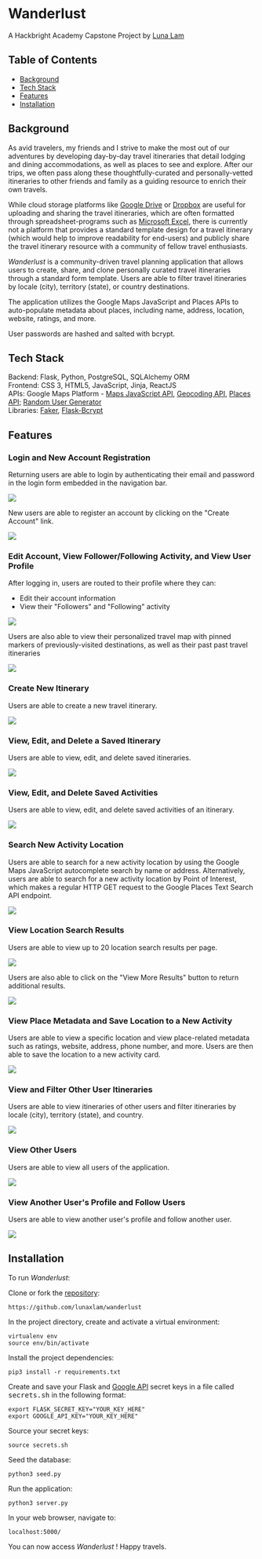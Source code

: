 # **Wanderlust**
A Hackbright Academy Capstone Project by [Luna Lam](https://github.com/lunaxlam)

## **Table of Contents**
* [Background](https://github.com/lunaxlam/wanderlust#background)
* [Tech Stack](https://github.com/lunaxlam/wanderlust#tech-stack) 
* [Features](https://github.com/lunaxlam/wanderlust#features)
* [Installation](https://github.com/lunaxlam/wanderlust#installation)


## **Background**
As avid travelers, my friends and I strive to make the most out of our adventures by developing day-by-day travel itineraries that detail lodging and dining accommodations, as well as places to see and explore. After our trips, we often pass along these thoughtfully-curated and personally-vetted itineraries to other friends and family as a guiding resource to enrich their own travels. 

While cloud storage platforms like [Google Drive](https://drive.google.com/) or [Dropbox](https://www.dropbox.com/) are useful for uploading and sharing the travel itineraries, which are often formatted through spreadsheet-programs such as [Microsoft Excel](https://www.microsoft.com/en-us/microsoft-365/excel), there is currently not a platform that provides a standard template design for a travel itinerary (which would help to improve readability for end-users) and publicly share the travel itinerary resource with a community of fellow travel enthusiasts. 

*Wanderlust* is a community-driven travel planning application that allows users to create, share, and clone personally curated travel itineraries through a standard form template. Users are able to filter travel itineraries by locale (city), territory (state), or country destinations.

The application utilizes the Google Maps JavaScript and Places APIs to auto-populate metadata about places, including name, address, location, website, ratings, and more. 

User passwords are hashed and salted with bcrypt.

## **Tech Stack**
Backend: Flask, Python, PostgreSQL, SQLAlchemy ORM<br />
Frontend: CSS 3, HTML5, JavaScript, Jinja, ReactJS<br/> 
APIs: Google Maps Platform - [Maps JavaScript API](https://developers.google.com/maps/documentation/javascript/), [Geocoding API](https://developers.google.com/maps/documentation/geocoding/overview), [Places API](https://developers.google.com/maps/documentation/places/web-service); [Random User Generator](https://randomuser.me/)<br />
Libraries: [Faker](https://faker.readthedocs.io/en/master/), [Flask-Bcrypt](https://flask-bcrypt.readthedocs.io/en/1.0.1/)

## **Features**
### Login and New Account Registration
Returning users are able to login by authenticating their email and password in the login form embedded in the navigation bar.

<img src="/static/images/sitenav/home.gif">

New users are able to register an account by clicking on the "Create Account" link.

<img src="/static/images/sitenav/createaccount.png">

### Edit Account, View Follower/Following Activity, and View User Profile
After logging in, users are routed to their profile where they can:
- Edit their account information
- View their "Followers" and "Following" activity

<img src="/static/images/sitenav/profile.png">

Users are also able to view their personalized travel map with pinned markers of previously-visited destinations, as well as their past  past travel itineraries 

<img src="/static/images/sitenav/usermapitin.png">

### Create New Itinerary
Users are able to create a new travel itinerary.

<img src="/static/images/sitenav/createitinerary.png">

### View, Edit, and Delete a Saved Itinerary
Users are able to view, edit, and delete saved itineraries.

<img src="/static/images/sitenav/itinerary.png">

### View, Edit, and Delete Saved Activities
Users are able to view, edit, and delete saved activities of an itinerary.

<img src="/static/images/sitenav/editactivity.png">

### Search New Activity Location
Users are able to search for a new activity location by using the Google Maps JavaScript autocomplete search by name or address. Alternatively, users are able to search for a new activity location by Point of Interest, which makes a regular HTTP GET request to the Google Places Text Search API endpoint. 

<img src="/static/images/sitenav/addactivity.png">

### View Location Search Results
Users are able to view up to 20 location search results per page. 

<img src="/static/images/sitenav/searchresults.png">

Users are also able to click on the "View More Results" button to return additional results. 

<img src="/static/images/sitenav/viewmore.png">

### View Place Metadata and Save Location to a New Activity
Users are able to view a specific location and view place-related metadata such as ratings, website, address, phone number, and more. Users are then able to save the location to a new activity card.

<img src="/static/images/sitenav/place.png">

### View and Filter Other User Itineraries
Users are able to view itineraries of other users and filter itineraries by locale (city), territory (state), and country.

<img src="/static/images/sitenav/filter.png">

### View Other Users
Users are able to view all users of the application. 

<img src="/static/images/sitenav/community.png">

### View Another User's Profile and Follow Users
Users are able to view another user's profile and follow another user.

<img src="/static/images/sitenav/anotheruser.png">


## **Installation**
To run *Wanderlust*: <br />

Clone or fork the [repository](https://github.com/lunaxlam/wanderlust):

```
https://github.com/lunaxlam/wanderlust
```

In the project directory, create and activate a virtual environment:
```
virtualenv env
source env/bin/activate
```

Install the project dependencies:
```
pip3 install -r requirements.txt
```

Create and save your Flask and [Google API](https://developers.google.com/maps/get-started) secret keys in a file called <kbd>secrets.sh</kbd> in the following format:
```
export FLASK_SECRET_KEY="YOUR_KEY_HERE"
export GOOGLE_API_KEY="YOUR_KEY_HERE"
```

Source your secret keys:
```
source secrets.sh
```

Seed the database:
```
python3 seed.py
```

Run the application:
```
python3 server.py
```

In your web browser, navigate to:
```
localhost:5000/
```
You can now access *Wanderlust* ! Happy travels.

